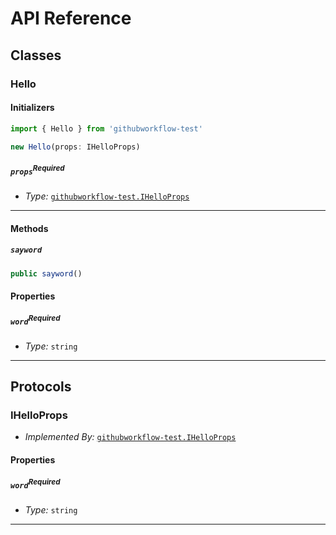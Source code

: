# API Reference <a name="API Reference"></a>



## Classes <a name="Classes"></a>

### Hello <a name="githubworkflow-test.Hello"></a>

#### Initializers <a name="githubworkflow-test.Hello.Initializer"></a>

```typescript
import { Hello } from 'githubworkflow-test'

new Hello(props: IHelloProps)
```

##### `props`<sup>Required</sup> <a name="githubworkflow-test.Hello.parameter.props"></a>

- *Type:* [`githubworkflow-test.IHelloProps`](#githubworkflow-test.IHelloProps)

---

#### Methods <a name="Methods"></a>

##### `sayword` <a name="githubworkflow-test.Hello.sayword"></a>

```typescript
public sayword()
```


#### Properties <a name="Properties"></a>

##### `word`<sup>Required</sup> <a name="githubworkflow-test.Hello.property.word"></a>

- *Type:* `string`

---


## Protocols <a name="Protocols"></a>

### IHelloProps <a name="githubworkflow-test.IHelloProps"></a>

- *Implemented By:* [`githubworkflow-test.IHelloProps`](#githubworkflow-test.IHelloProps)


#### Properties <a name="Properties"></a>

##### `word`<sup>Required</sup> <a name="githubworkflow-test.IHelloProps.property.word"></a>

- *Type:* `string`

---

